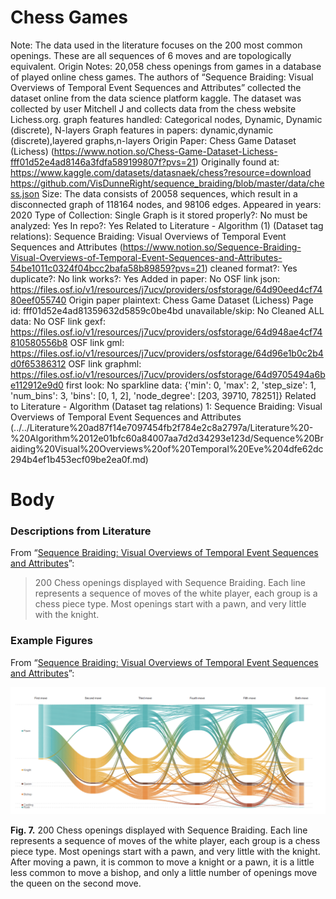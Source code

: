 # Chess Games

Note: The data used in the literature focuses on the 200 most common openings. These are all sequences of 6 moves  and are topologically equivalent. 
Origin Notes: 20,058 chess openings from games in a database of played online chess games. The authors of “Sequence Braiding: Visual Overviews of Temporal Event Sequences and Attributes” collected the dataset online from the data science platform kaggle. The dataset was collected by user Mitchell J and collects data from the chess website Lichess.org.
graph features handled: Categorical nodes, Dynamic, Dynamic (discrete), N-layers
Graph features in papers: dynamic,dynamic (discrete),layered graphs,n-layers
Origin Paper: Chess Game Dataset (Lichess) (https://www.notion.so/Chess-Game-Dataset-Lichess-fff01d52e4ad8146a3fdfa589199807f?pvs=21)
Originally found at: https://www.kaggle.com/datasets/datasnaek/chess?resource=download
https://github.com/VisDunneRight/sequence_braiding/blob/master/data/chess.json
Size: The data consists of 20058 sequences, which result in a disconnected graph of 118164 nodes, and  98106 edges.
Appeared in years: 2020
Type of Collection: Single Graph
is it stored properly?: No
must be analyzed: Yes
In repo?: Yes
Related to Literature - Algorithm (1) (Dataset tag relations): Sequence Braiding: Visual Overviews of Temporal Event Sequences and Attributes (https://www.notion.so/Sequence-Braiding-Visual-Overviews-of-Temporal-Event-Sequences-and-Attributes-54be1011c0324f04bcc2bafa58b89859?pvs=21)
cleaned format?: Yes
duplicate?: No
link works?: Yes
Added in paper: No
OSF link json: https://files.osf.io/v1/resources/j7ucv/providers/osfstorage/64d90eed4cf7480eef055740
Origin paper plaintext: Chess Game Dataset (Lichess)
Page id: fff01d52e4ad81359632d5859c0be4bd
unavailable/skip: No
Cleaned ALL data: No
OSF link gexf: https://files.osf.io/v1/resources/j7ucv/providers/osfstorage/64d948ae4cf74810580556b8
OSF link gml: https://files.osf.io/v1/resources/j7ucv/providers/osfstorage/64d96e1b0c2b4d0f65386312
OSF link graphml: https://files.osf.io/v1/resources/j7ucv/providers/osfstorage/64d9705494a6be112912e9d0
first look: No
sparkline data: {'min': 0, 'max': 2, 'step_size': 1, 'num_bins': 3, 'bins': [0, 1, 2], 'node_degree': [203, 39710, 78251]}
Related to Literature - Algorithm (Dataset tag relations) 1: Sequence Braiding: Visual Overviews of Temporal Event Sequences and Attributes (../../Literature%20ad87f14e7097454fb2f784e2c8a2797a/Literature%20-%20Algorithm%2012e01bfc60a84007aa7d2d34293e123d/Sequence%20Braiding%20Visual%20Overviews%20of%20Temporal%20Eve%204dfe62dc294b4ef1b453ecf09be2ea0f.md)

# Body

### Descriptions from Literature

From “[Sequence Braiding: Visual Overviews of Temporal Event Sequences and Attributes](https://doi.org/10.1109/TVCG.2020.3030442)”:

> 200 Chess openings displayed with Sequence Braiding. Each line represents a sequence of moves of the white player, each group is a chess piece type. Most openings start with a pawn, and very little with the knight.
> 

### Example Figures

From “[Sequence Braiding: Visual Overviews of Temporal Event Sequences and Attributes](https://doi.org/10.1109/TVCG.2020.3030442)”:

![Screen Shot 2023-01-21 at 2.15.02 PM.png](../../../Benchmark%20datasets%2064e0439269f9497799025562a4087ce1/Chess%20Games%20023a47d6ae914567a05132ac1dfbe972/Screen_Shot_2023-01-21_at_2.15.02_PM.png)

**Fig. 7.** 200 Chess openings displayed with Sequence Braiding. Each line represents a sequence of moves of the white player, each group is a chess piece type. Most openings start with a pawn, and very little with the knight. After moving a pawn, it is common to move a knight or a pawn, it is a little less common to move a bishop, and only a little number of openings move the queen on the second move.